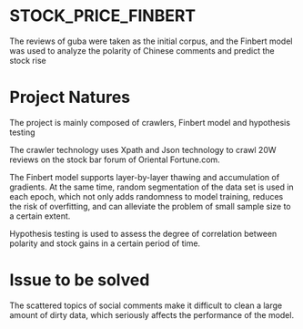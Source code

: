 # STOCK_PRICE_FINBERT
 The reviews of guba were taken as the initial corpus, and the Finbert model was used to analyze the polarity of Chinese comments and predict the stock rise
# Project Natures
 The project is mainly composed of crawlers, Finbert model and hypothesis testing
 
 The crawler technology uses Xpath and Json technology to crawl 20W reviews on the stock bar forum of Oriental Fortune.com.
 
 The Finbert model supports layer-by-layer thawing and accumulation of gradients. At the same time, random segmentation of the data set is used in each epoch, which not only adds randomness to model training, reduces the risk of overfitting, and can alleviate the problem of small sample size to a certain extent. 
 
 Hypothesis testing is used to assess the degree of correlation between polarity and stock gains in a certain period of time.
# Issue to be solved
 The scattered topics of social comments make it difficult to clean a large amount of dirty data, which seriously affects the performance of the model.
